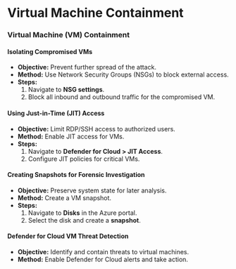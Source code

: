 # Virtual Machine Containment

### **Virtual Machine (VM) Containment**

#### **Isolating Compromised VMs**

* **Objective:** Prevent further spread of the attack.
* **Method:** Use Network Security Groups (NSGs) to block external access.
* **Steps:**
  1. Navigate to **NSG settings**.
  2. Block all inbound and outbound traffic for the compromised VM.

#### **Using Just-in-Time (JIT) Access**

* **Objective:** Limit RDP/SSH access to authorized users.
* **Method:** Enable JIT access for VMs.
* **Steps:**
  1. Navigate to **Defender for Cloud > JIT Access**.
  2. Configure JIT policies for critical VMs.

#### **Creating Snapshots for Forensic Investigation**

* **Objective:** Preserve system state for later analysis.
* **Method:** Create a VM snapshot.
* **Steps:**
  1. Navigate to **Disks** in the Azure portal.
  2. Select the disk and create a **snapshot**.

#### **Defender for Cloud VM Threat Detection**

* **Objective:** Identify and contain threats to virtual machines.
* **Method:** Enable Defender for Cloud alerts and take action.
